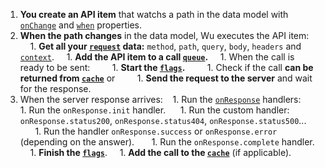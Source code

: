 1. **You create an API item** that watchs a path in the data model with
[`onChange`](./documentation-properties.md#onchange) and [`when`](./documentation-properties.md#when) properties.
1. **When the path changes** in the data model, Wu executes the API item:
    1. **Get all your [`request`](#request-property) data:** `method`, `path`, `query`, `body`, `headers` and [`context`](#optionscontext).
    1. **Add the API item to a call [`queue`](#queue).**
    1. When the call is ready to be sent:
        1. **Start the [`flags`](#optionsflags).**
        1. Check if the call **can be returned from [`cache`](#optionscacheable)** or
        1. **Send the request to the server** and wait for the response.
1. When the server response arrives:
    1. Run the [`onResponse`](#onresponse-property) handlers:
        1. Run the `onResponse.init` handler.
        1. Run the custom handler: `onResponse.status200`, `onResponse.status404`, `onResponse.status500`...
        1. Run the handler `onResponse.success` or `onResponse.error` (depending on the answer).
        1. Run the `onResponse.complete` handler.
    1. **Finish the [`flags`](#optionsflags)**.
    1. **Add the call to the [`cache`](#optionscacheable)** (if applicable).
